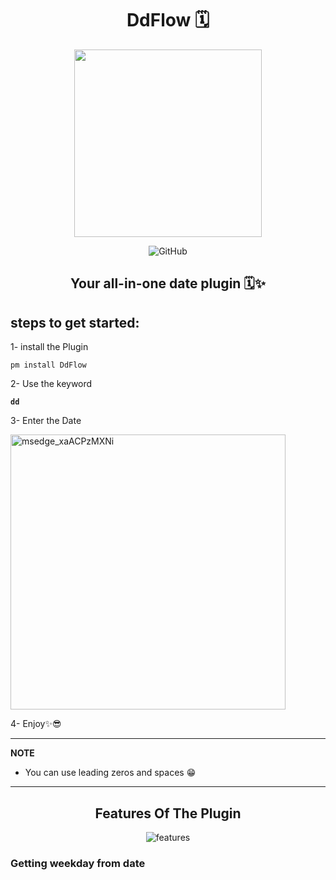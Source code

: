 <p align="center">
  <h1 align="center"> DdFlow 🗓 </h1>
 <p align="center"> <img src="https://github.com/asmpro7/DdFlow/assets/114514662/d8b86ac7-df95-4de7-b82c-2f4cdb7ffdf6" data-canonical-src="https://github.com/asmpro7/DdFlow/assets/114514662/7a1b9428-0386-4028-92ad-a154c18f7d2c" width="300" height="300" /><p>

 <p align="center"> <img src="https://img.shields.io/github/license/asmpro7/DdFlow" alt="GitHub"></p>
<h2 align="center" id="statis">Your all-in-one date plugin 🗓✨</h2>
</p>
<h2 id="steps-to-get-started-">steps to get started:</h2>
<p>1- install the Plugin</p>
<pre><code class="lang-bash">pm <span class="hljs-keyword">install</span> DdFlow
</code></pre>  
<p>2- Use the keyword <strong><pre><code class="lang-bash">dd</code></pre></strong></p>
<p>3- Enter the Date</p>
<img width="440" alt="msedge_xaACPzMXNi" src="https://github.com/asmpro7/DdFlow/assets/114514662/3707544b-f747-44f7-b147-251be376f0c6">

<p>4- Enjoy✨😎</p>

<hr>  
<p><strong>NOTE</strong></p>
<ul>
<li>You can use leading zeros and spaces 😁</li>
</ul>
<hr>  

<p align="center">
<h2 align="center" id="features-of-the-script">Features Of The Plugin</h2>
</p>
<p align="center"><img src="https://github.com/asmpro7/DdFlow/assets/114514662/cd7fd4f0-e0c7-4995-9d76-090c75734c55" alt="features"></p>

<h3> Getting weekday from date </h3>
